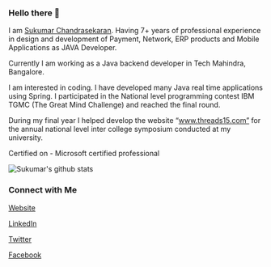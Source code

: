 ### Hello there 👋

<!--
**sukumarc/sukumarc** is a ✨ _special_ ✨ repository because its `README.md` (this file) appears on your GitHub profile.
-->

I am [Sukumar Chandrasekaran](https://www.sukumarc.com). Having 7+ years of professional experience in design and development of Payment, Network, ERP products and Mobile Applications as JAVA Developer. 

Currently I am working as a Java backend developer in Tech Mahindra, Bangalore.

I am interested in coding. I have developed many Java real time applications using Spring. I participated in the  National level programming contest IBM TGMC (The Great Mind Challenge) and reached the final round.

During my final year I helped develop  the website “www.threads15.com”  for the annual national level inter college symposium conducted at my university. 

Certified on - Microsoft certified professional

![Sukumar's github stats](https://github-readme-stats.vercel.app/api?username=sukumarc&hide=issues&show_icons=true&theme=onedark)

### Connect with Me 

[Website](https://www.sukumarc.com/)

[LinkedIn](https://www.linkedin.com/in/sukumarc/)

[Twitter](https://twitter.com/ImSukumarC)

[Facebook](https://www.facebook.com/sukumarchandranc)
